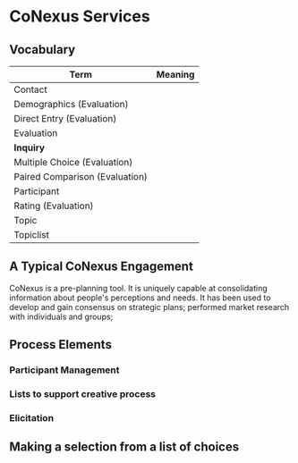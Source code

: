 # CoNexus Services

## Vocabulary

| Term | Meaning |
| --- | --- |
| Contact | |
| Demographics (Evaluation) | |
| Direct Entry (Evaluation) | |
| Evaluation | |
| **Inquiry** | |
| Multiple Choice (Evaluation) | |
| Paired Comparison (Evaluation) | |
| Participant | |
| Rating (Evaluation) | |
| Topic | |
| Topiclist | |

## A Typical CoNexus Engagement

CoNexus is a pre-planning tool. It is uniquely capable at  consolidating information about people's perceptions and needs. It has been used to develop and gain consensus on strategic plans; performed market research with individuals and groups; 

## Process Elements

### Participant Management

### Lists to support creative process

### Elicitation


## Making a selection from a list of choices